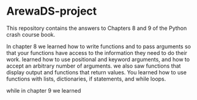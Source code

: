 # ArewaDS-project
This repository contains the answers to Chapters 8 and 9 of the Python crash course book.

In chapter 8 we learned how to write functions and to pass arguments so that your functions have access to the information they need to do their 
work. learned how to use positional and keyword arguments, and how to accept an arbitrary number of arguments. we also saw functions that display 
output and functions that return values. You learned how to use functions with lists, dictionaries, if statements, and while loops.

while in chapter 9 we learned 
